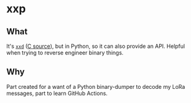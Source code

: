 # xxp

## What

It's [`xxd`][xxddoc] ([C source][xxdsrc]), but in Python, so it can also provide an API. Helpful when trying to reverse engineer binary things.

## Why

Part created for a want of a Python binary-dumper to decode my LoRa messages, part to learn GitHub Actions.


[xxddoc]: https://linux.die.net/man/1/xxd
[xxdsrc]: https://github.com/vim/vim/blob/master/src/xxd/xxd.c
